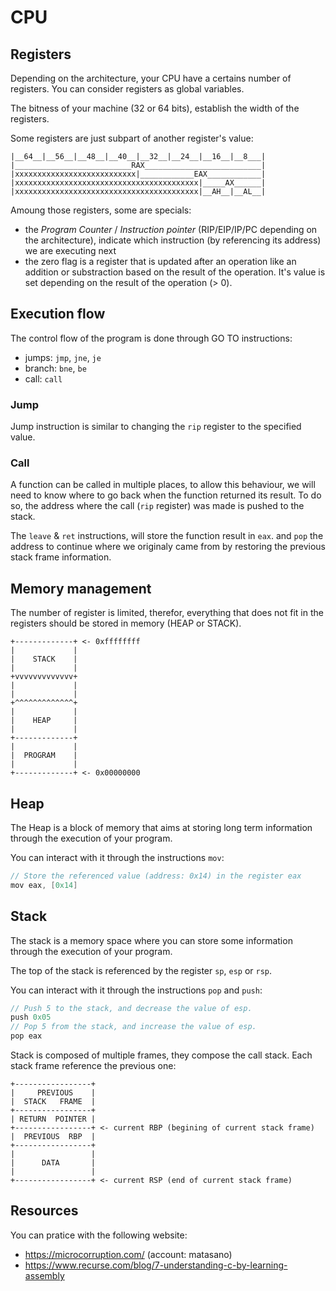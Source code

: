 # CPU

## Registers

Depending on the architecture, your CPU have a certains number of registers. You can consider registers as global variables.

The bitness of your machine (32 or 64 bits), establish the width of the registers.

Some registers are just subpart of another register's value:
```
|__64__|__56__|__48__|__40__|__32__|__24__|__16__|__8___|
|__________________________RAX__________________________|
|xxxxxxxxxxxxxxxxxxxxxxxxxxx|____________EAX____________|
|xxxxxxxxxxxxxxxxxxxxxxxxxxxxxxxxxxxxxxxxx|_____AX______|
|xxxxxxxxxxxxxxxxxxxxxxxxxxxxxxxxxxxxxxxxx|__AH__|__AL__|
```

Amoung those registers, some are specials:
* the *Program Counter* / *Instruction pointer* (RIP/EIP/IP/PC depending on the architecture), indicate which instruction (by referencing its address) we are executing next
* the zero flag is a register that is updated after an operation like an addition or substraction based on the result of the operation. It's value is set depending on the result of the operation (> 0).

## Execution flow

The control flow of the program is done through GO TO instructions:
* jumps: `jmp`, `jne`, `je`
* branch: `bne`, `be`
* call: `call`

### Jump

Jump instruction is similar to changing the `rip` register to the specified value.

### Call

A function can be called in multiple places, to allow this behaviour, we will need to know where to go back when the function returned its result. To do so, the address where the call (`rip` register) was made is pushed to the stack.

The `leave` & `ret` instructions, will store the function result in `eax`. and `pop` the address to continue where we originaly came from by restoring the previous stack frame information.

## Memory management

The number of register is limited, therefor, everything that does not fit in the registers should be stored in memory (HEAP or STACK).

```
+-------------+ <- 0xffffffff
|             |
|    STACK    |
|             |
+vvvvvvvvvvvvv+ 
|             |
|             |
+^^^^^^^^^^^^^+ 
|             |
|    HEAP     |
|             |
+-------------+ 
|             |
|  PROGRAM    |
|             |
+-------------+ <- 0x00000000
```

## Heap

The Heap is a block of memory that aims at storing long term information through the execution of your program.

You can interact with it through the instructions `mov`:

```c
// Store the referenced value (address: 0x14) in the register eax
mov eax, [0x14]
```

## Stack

The stack is a memory space where you can store some information through the execution of your program.

The top of the stack is referenced by the register `sp`, `esp` or `rsp`.

You can interact with it through the instructions `pop` and `push`:

```c
// Push 5 to the stack, and decrease the value of esp.
push 0x05
// Pop 5 from the stack, and increase the value of esp.
pop eax
```

Stack is composed of multiple frames, they compose the call stack. Each stack frame reference the previous one:
```
+-----------------+
|     PREVIOUS    |
|  STACK   FRAME  |
+-----------------+ 
| RETURN  POINTER |
+-----------------+ <- current RBP (begining of current stack frame)
|  PREVIOUS  RBP  |
+-----------------+ 
|                 |
|      DATA       |
|                 |
+-----------------+ <- current RSP (end of current stack frame)
```

## Resources

You can pratice with the following website:
* https://microcorruption.com/ (account: matasano)
* https://www.recurse.com/blog/7-understanding-c-by-learning-assembly